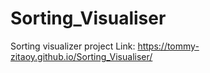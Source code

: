 # Sorting_Visualiser
Sorting visualizer project
Link: https://tommy-zitaoy.github.io/Sorting_Visualiser/
